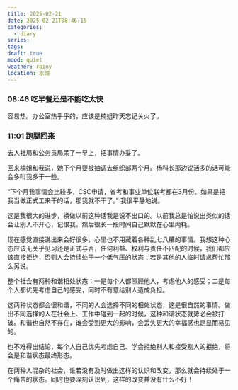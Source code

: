 ```yaml
---
title: 2025-02-21
date: 2025-02-21T08:46:15
categories:
  - diary
series: 
tags: 
draft: true
mood: quiet
weather: rainy
location: 水城
---
```



### 08:46 吃早餐还是不能吃太快

容易热。办公室热乎乎的，应该是楠姐昨天忘记关火了。

### 11:01 跑腿回来

去人社局和公务员局呆了一早上，把事情办妥了。

回来楠姐和我说，她下个月要被抽调去组织部两个月。杨科长那边说活多的话可能会多叫我多干一些。

“下个月我事情会比较多，CSC申请，省考和事业单位联考都在3月份。如果是把我当做正式工来干的话，那我就不干了。” 我很平静地说。

这是我很大的进步，换做以前这种话我是说不出口的。以前我总是怕说出类似的话会让别人不开心，记恨我，然后很长一段时间自己默默在心里内耗。

现在感觉直接说出来会好很多，心里也不用藏着各种乱七八糟的事情。我想这种心态应该无关乎见习还是正式与否，任何利益、权利与责任不匹配的时候，我们都应该直接拒绝，否则人会持续处于一个低气压的状态；若是其他的人临时请求帮忙那么另说。

整个社会有两种和谐相处状态：一是每个人都照顾他人，考虑他人的感受；二是每个人都优先考虑自己的感受，同时不有意给别人造成负担。

这两种状态都会很和谐，不同的人会选择不同的相处状态，这是很自然的事情。做出不同选择的人在社会上、工作中碰到一起的时候，这种和谐状态就势必会被打破。和谐也自然不存在，谁会受到更大的影响，会丢失更大的幸福感也是显而易见的。

也不难得出结论，每个人自己优先考虑自己、学会拒绝别人和接受别人的拒绝，将会是和谐状态最终形态。

在两种人混杂的社会，谁若没有及时做出这样的认识和改变，那么就会持续处于一个痛苦的状态。同时也要深刻认识到，这样的改变并没有什么不好！
